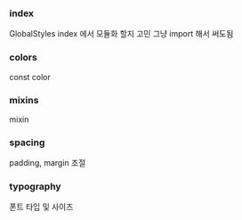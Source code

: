 ### index

GlobalStyles
index 에서 모듈화 할지 고민
그냥 import 해서 써도됨

### colors

const color

### mixins

mixin

### spacing

padding, margin 조절

### typography

폰트 타입 및 사이즈
